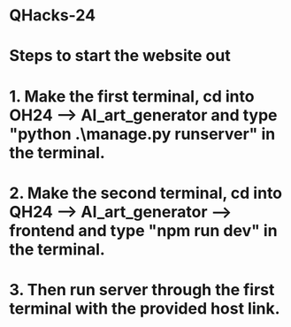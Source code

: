 # QHacks-24

# Steps to start the website out

# 1. Make the first terminal, cd into OH24 --> AI_art_generator and type "python .\manage.py runserver" in the terminal.

# 2. Make the second terminal, cd into QH24 --> AI_art_generator --> frontend and type "npm run dev" in the terminal.

# 3. Then run server through the first terminal with the provided host link.
